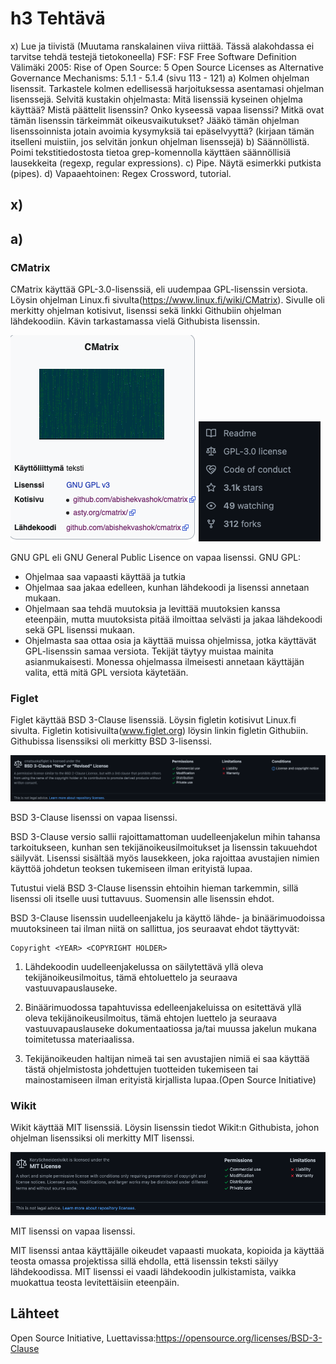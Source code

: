# h3 Tehtävä

x) Lue ja tiivistä (Muutama ranskalainen viiva riittää. Tässä alakohdassa ei tarvitse tehdä testejä tietokoneella)
FSF: FSF Free Software Definition
Välimäki 2005: Rise of Open Source: 5 Open Source Licenses as Alternative Governance Mechanisms: 5.1.1 - 5.1.4 (sivu 113 - 121)
a) Kolmen ohjelman lisenssit. Tarkastele kolmen edellisessä harjoituksessa asentamasi ohjelman lisenssejä. Selvitä kustakin ohjelmasta:
Mitä lisenssiä kyseinen ohjelma käyttää?
Mistä päättelit lisenssin?
Onko kyseessä vapaa lisenssi?
Mitkä ovat tämän lisenssin tärkeimmät oikeusvaikutukset?
Jääkö tämän ohjelman lisenssoinnista jotain avoimia kysymyksiä tai epäselvyyttä? (kirjaan tämän itselleni muistiin, jos selvitän jonkun ohjelman lisenssejä)
b) Säännöllistä. Poimi tekstitiedostosta tietoa grep-komennolla käyttäen säännöllisiä lausekkeita (regexp, regular expressions).
c) Pipe. Näytä esimerkki putkista (pipes).
d) Vapaaehtoinen: Regex Crossword, tutorial.

## x)

## a)

### CMatrix

CMatrix käyttää GPL-3.0-lisenssiä, eli uudempaa GPL-lisenssin versiota.
Löysin ohjelman Linux.fi sivulta(https://www.linux.fi/wiki/CMatrix). Sivulle oli merkitty ohjelman kotisivut, lisenssi sekä linkki Githubiin ohjelman lähdekoodiin. Kävin tarkastamassa vielä Githubista lisenssin.

![Add file: CMatrix](cmatrix-wiki.png)
![Add file: CMatrix GitHub](cmatrix-git.png)

GNU GPL eli GNU General Public Lisence on vapaa lisenssi. 
GNU GPL:
  - Ohjelmaa saa vapaasti käyttää ja tutkia
  - Ohjelmaa saa jakaa edelleen, kunhan lähdekoodi ja lisenssi annetaan mukaan.
  - Ohjelmaan saa tehdä muutoksia ja levittää muutoksien kanssa eteenpäin, mutta muutoksista pitää ilmoittaa selvästi ja jakaa lähdekoodi sekä GPL lisenssi         mukaan.
  - Ohjelmasta saa ottaa osia ja käyttää muissa ohjelmissa, jotka käyttävät GPL-lisenssin samaa versiota. Tekijät täytyy muistaa mainita asianmukaisesti. Monessa ohjelmassa ilmeisesti annetaan käyttäjän valita, että mitä GPL versiota käytetään.
  
 ### Figlet 
 
 Figlet käyttää BSD 3-Clause lisenssiä.
 Löysin figletin kotisivut Linux.fi sivulta. Figletin kotisivuilta(www.figlet.org) löysin linkin figletin Githubiin. Githubissa lisenssiksi oli merkitty BSD 3-lisenssi.
 
 ![Add file: Figlet](figlet-lisenssi.png)
 
BSD 3-Clause lisenssi on vapaa lisenssi.

BSD 3-Clause versio sallii rajoittamattoman uudelleenjakelun mihin tahansa tarkoitukseen, kunhan sen tekijänoikeusilmoitukset ja lisenssin takuuehdot säilyvät. Lisenssi sisältää myös lausekkeen, joka rajoittaa avustajien nimien käyttöä johdetun teoksen tukemiseen ilman erityistä lupaa.

Tutustui vielä BSD 3-Clause lisenssin ehtoihin hieman tarkemmin, sillä lisenssi oli itselle uusi tuttavuus. Suomensin alle lisenssin ehdot.
 
BSD 3-Clause lisenssin uudelleenjakelu ja käyttö lähde- ja binäärimuodoissa muutoksineen tai ilman niitä on sallittua, jos seuraavat ehdot täyttyvät:

    Copyright <YEAR> <COPYRIGHT HOLDER>

1. Lähdekoodin uudelleenjakelussa on säilytettävä yllä oleva tekijänoikeusilmoitus, tämä ehtoluettelo ja seuraava vastuuvapauslauseke.

2. Binäärimuodossa tapahtuvissa edelleenjakeluissa on esitettävä yllä oleva tekijänoikeusilmoitus, tämä ehtojen luettelo ja seuraava vastuuvapauslauseke dokumentaatiossa ja/tai muussa jakelun mukana toimitetussa materiaalissa.

3. Tekijänoikeuden haltijan nimeä tai sen avustajien nimiä ei saa käyttää tästä ohjelmistosta johdettujen tuotteiden tukemiseen tai mainostamiseen ilman erityistä kirjallista lupaa.(Open Source Initiative)

### Wikit

Wikit käyttää MIT lisenssiä.
Löysin lisenssin tiedot Wikit:n Githubista, johon ohjelman lisenssiksi oli merkitty MIT lisenssi.

![Add file: Wikit](wikit-lisenssi.png)

MIT lisenssi on vapaa lisenssi. 

MIT lisenssi antaa käyttäjälle oikeudet vapaasti muokata, kopioida ja käyttää teosta omassa projektissa sillä ehdolla, että lisenssin teksti säilyy lähdekoodissa. MIT lisenssi ei vaadi lähdekoodin julkistamista, vaikka muokattua teosta levitettäisiin eteenpäin.




## Lähteet

Open Source Initiative, Luettavissa:https://opensource.org/licenses/BSD-3-Clause
